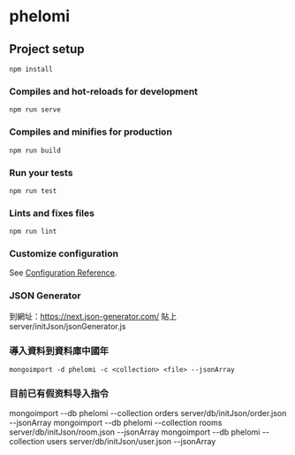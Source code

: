 # phelomi

## Project setup
```
npm install
```

### Compiles and hot-reloads for development
```
npm run serve
```

### Compiles and minifies for production
```
npm run build
```

### Run your tests
```
npm run test
```

### Lints and fixes files
```
npm run lint
```

### Customize configuration
See [Configuration Reference](https://cli.vuejs.org/config/).

### JSON Generator
到網址：https://next.json-generator.com/
貼上 server/initJson/jsonGenerator.js

### 導入資料到資料庫中國年
```
mongoimport -d phelomi -c <collection> <file> --jsonArray
```

### 目前已有假资料导入指令
mongoimport --db phelomi --collection orders server/db/initJson/order.json --jsonArray
mongoimport --db phelomi --collection rooms server/db/initJson/room.json --jsonArray
mongoimport --db phelomi --collection users server/db/initJson/user.json --jsonArray